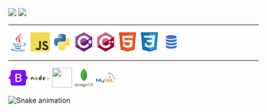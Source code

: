 <div>
  <img height="161cm" src="https://github-readme-stats.vercel.app/api?username=Vittor-Javidan&theme=blue-green&show_icons=true">
  <img height="161cm" 45%" src="https://github-readme-stats.vercel.app/api/top-langs/?username=Vittor-Javidan&theme=blue-green&layout=compact">
</div>
<hr>
<div>
  <img height="40" width="40" src="https://github.com/devicons/devicon/blob/master/icons/java/java-original.svg">
  <img height="40" width="40" src="https://github.com/devicons/devicon/blob/master/icons/javascript/javascript-original.svg">
  <img height="40" width="40" src="https://github.com/devicons/devicon/blob/master/icons/python/python-original.svg">
  <img height="40" width="40" src="https://github.com/devicons/devicon/blob/master/icons/csharp/csharp-original.svg">
  <img height="40" width="40" src="https://github.com/devicons/devicon/blob/master/icons/cplusplus/cplusplus-original.svg">
  <img height="40" width="40" src="https://github.com/devicons/devicon/blob/master/icons/html5/html5-original.svg">
  <img height="40" width="40" src="https://github.com/devicons/devicon/blob/master/icons/css3/css3-original.svg">
  <img height="40" width="40" src="https://raw.githubusercontent.com/github/explore/80688e429a7d4ef2fca1e82350fe8e3517d3494d/topics/sql/sql.png">
  
  <hr>
  
  <img height="40" width="40" src="https://github.com/devicons/devicon/blob/master/icons/bootstrap/bootstrap-original.svg">
  <img height="40" width="40" src="https://github.com/devicons/devicon/blob/master/icons/nodejs/nodejs-original-wordmark.svg">
  <img height="40" width="40" src="https://camo.githubusercontent.com/b781e4e3cb62aea137020cdcffd9bcebc1a28ad24131af05515c3cb4dfc20fe5/68747470733a2f2f69322e77702e636f6d2f7777772e6d656d656e746f746563682e696e2f6173736574732f696d616765732f69636f6e732f657870726573732e706e67">
  <img height="40" width="40" src="https://github.com/devicons/devicon/blob/master/icons/mongodb/mongodb-original-wordmark.svg">
  <img height="40" width="40" src="https://github.com/devicons/devicon/blob/master/icons/mysql/mysql-original-wordmark.svg">
</div>
                                                                                                                           
![Snake animation](https://github.com/Vittor-Javidan/Vittor-Javidan/blob/output/github-contribution-grid-snake.svg)
